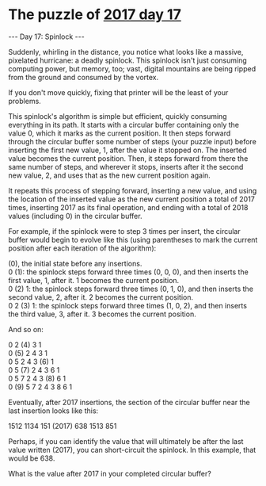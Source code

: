 # The puzzle of [2017 day 17](https://adventofcode.com/2017/day/17)

--- Day 17: Spinlock ---

Suddenly, whirling in the distance, you notice what looks like a massive, pixelated hurricane: a deadly spinlock. This spinlock isn't just consuming computing power, but memory, too; vast, digital mountains are being ripped from the ground and consumed by the vortex.

If you don't move quickly, fixing that printer will be the least of your problems.

This spinlock's algorithm is simple but efficient, quickly consuming everything in its path. It starts with a circular buffer containing only the value 0, which it marks as the current position. It then steps forward through the circular buffer some number of steps (your puzzle input) before inserting the first new value, 1, after the value it stopped on.  The inserted value becomes the current position. Then, it steps forward from there the same number of steps, and wherever it stops, inserts after it the second new value, 2, and uses that as the new current position again.

It repeats this process of stepping forward, inserting a new value, and using the location of the inserted value as the new current position a total of 2017 times, inserting 2017 as its final operation, and ending with a total of 2018 values (including 0) in the circular buffer.

For example, if the spinlock were to step 3 times per insert, the circular buffer would begin to evolve like this (using parentheses to mark the current position after each iteration of the algorithm):

(0), the initial state before any insertions.\
0 (1): the spinlock steps forward three times (0, 0, 0), and then inserts the first value, 1, after it. 1 becomes the current position.\
0 (2) 1: the spinlock steps forward three times (0, 1, 0), and then inserts the second value, 2, after it. 2 becomes the current position.\
0  2 (3) 1: the spinlock steps forward three times (1, 0, 2), and then inserts the third value, 3, after it. 3 becomes the current position.

And so on:

0  2 (4) 3  1\
0 (5) 2  4  3  1\
0  5  2  4  3 (6) 1\
0  5 (7) 2  4  3  6  1\
0  5  7  2  4  3 (8) 6  1\
0 (9) 5  7  2  4  3  8  6  1

Eventually, after 2017 insertions, the section of the circular buffer near the last insertion looks like this:

1512  1134  151 (2017) 638  1513  851

Perhaps, if you can identify the value that will ultimately be after the last value written (2017), you can short-circuit the spinlock.  In this example, that would be 638.

What is the value after 2017 in your completed circular buffer?
